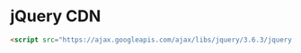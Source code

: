 # jQuery CDN
```html
<script src="https://ajax.googleapis.com/ajax/libs/jquery/3.6.3/jquery.min.js"></script>
```
